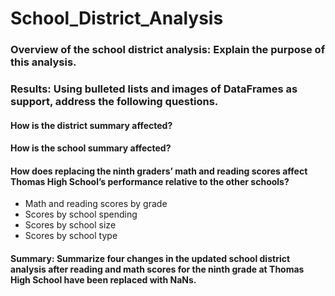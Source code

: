 # School_District_Analysis

### Overview of the school district analysis: Explain the purpose of this analysis.

### Results: Using bulleted lists and images of DataFrames as support, address the following questions.

#### How is the district summary affected?

#### How is the school summary affected?

#### How does replacing the ninth graders’ math and reading scores affect Thomas High School’s performance relative to the other schools?

- Math and reading scores by grade
- Scores by school spending
- Scores by school size
- Scores by school type

#### Summary: Summarize four changes in the updated school district analysis after reading and math scores for the ninth grade at Thomas High School have been replaced with NaNs.